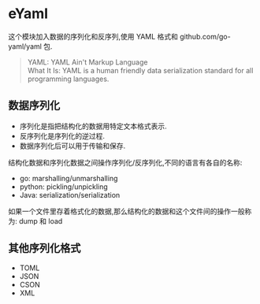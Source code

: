 # eYaml

这个模块加入数据的序列化和反序列,使用 YAML 格式和 github.com/go-yaml/yaml 包.

> YAML: YAML Ain't Markup Language  
> What It Is: YAML is a human friendly data serialization
  standard for all programming languages.

## 数据序列化

- 序列化是指把结构化的数据用特定文本格式表示.
- 反序列化是序列化的逆过程.
- 数据序列化后可以用于传输和保存.

结构化数据和序列化数据之间操作序列化/反序列化,不同的语言有各自的名称:
- go: marshalling/unmarshalling 
- python: pickling/unpickling
- Java: serialization/serialization

如果一个文件里存着格式化的数据,那么结构化的数据和这个文件间的操作一般称为:
dump 和 load

## 其他序列化格式

- TOML
- JSON
- CSON
- XML